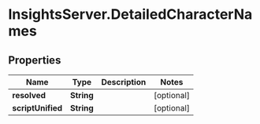 # InsightsServer.DetailedCharacterNames

## Properties
Name | Type | Description | Notes
------------ | ------------- | ------------- | -------------
**resolved** | **String** |  | [optional] 
**scriptUnified** | **String** |  | [optional] 


